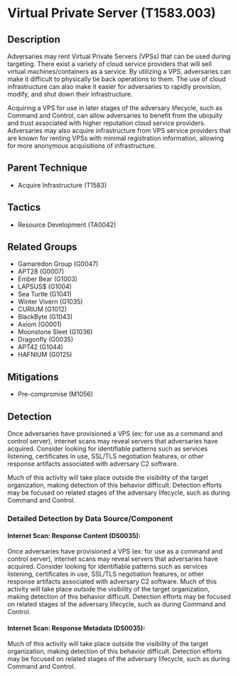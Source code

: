 # Virtual Private Server (T1583.003)

## Description
Adversaries may rent Virtual Private Servers (VPSs) that can be used during targeting. There exist a variety of cloud service providers that will sell virtual machines/containers as a service. By utilizing a VPS, adversaries can make it difficult to physically tie back operations to them. The use of cloud infrastructure can also make it easier for adversaries to rapidly provision, modify, and shut down their infrastructure.

Acquiring a VPS for use in later stages of the adversary lifecycle, such as Command and Control, can allow adversaries to benefit from the ubiquity and trust associated with higher reputation cloud service providers. Adversaries may also acquire infrastructure from VPS service providers that are known for renting VPSs with minimal registration information, allowing for more anonymous acquisitions of infrastructure.

## Parent Technique
- Acquire Infrastructure (T1583)

## Tactics
- Resource Development (TA0042)

## Related Groups
- Gamaredon Group (G0047)
- APT28 (G0007)
- Ember Bear (G1003)
- LAPSUS$ (G1004)
- Sea Turtle (G1041)
- Winter Vivern (G1035)
- CURIUM (G1012)
- BlackByte (G1043)
- Axiom (G0001)
- Moonstone Sleet (G1036)
- Dragonfly (G0035)
- APT42 (G1044)
- HAFNIUM (G0125)

## Mitigations
- Pre-compromise (M1056)

## Detection
Once adversaries have provisioned a VPS (ex: for use as a command and control server), internet scans may reveal servers that adversaries have acquired. Consider looking for identifiable patterns such as services listening, certificates in use, SSL/TLS negotiation features, or other response artifacts associated with adversary C2 software.

Much of this activity will take place outside the visibility of the target organization, making detection of this behavior difficult. Detection efforts may be focused on related stages of the adversary lifecycle, such as during Command and Control.

### Detailed Detection by Data Source/Component
#### Internet Scan: Response Content (DS0035): 
Once adversaries have provisioned a VPS (ex: for use as a command and control server), internet scans may reveal servers that adversaries have acquired. Consider looking for identifiable patterns such as services listening, certificates in use, SSL/TLS negotiation features, or other response artifacts associated with adversary C2 software. Much of this activity will take place outside the visibility of the target organization, making detection of this behavior difficult. Detection efforts may be focused on related stages of the adversary lifecycle, such as during Command and Control.

#### Internet Scan: Response Metadata (DS0035): 
Much of this activity will take place outside the visibility of the target organization, making detection of this behavior difficult. Detection efforts may be focused on related stages of the adversary lifecycle, such as during Command and Control.

